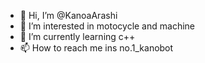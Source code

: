 - 👋 Hi, I’m @KanoaArashi
- 👀 I’m interested in motocycle and machine
- 🌱 I’m currently learning c++
- 📫 How to reach me ins no.1_kanobot

<!---
KanoaArashi/KanoaArashi is a ✨ special ✨ repository because its `README.md` (this file) appears on your GitHub profile.
You can click the Preview link to take a look at your changes.
--->
